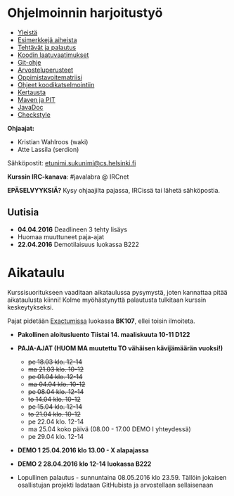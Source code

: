 # Ohjelmoinnin harjoitustyö
* [Yleistä](ohjeet/Yleistä.md)
* [Esimerkkejä aiheista](ohjeet/Esimerkkejä-aiheista.md)
* [Tehtävät ja palautus](ohjeet/Tehtävät-ja-palautus.md)
* [Koodin laatuvaatimukset](ohjeet/Koodin-laatuvaatimukset.md)
* [Git-ohje](ohjeet/Git-ohje.md)
* [Arvosteluperusteet](ohjeet/Arvosteluperusteet.md)
* [Oppimistavoitematriisi](http://www.cs.helsinki.fi/courses/58160/matriisi)
* [Ohjeet koodikatselmointiin](ohjeet/Koodikatselmointi.md)
* [Kertausta](ohjeet/Kertausta.md)
* [Maven ja PIT](ohjeet/Maven-ja-PIT.md)
* [JavaDoc](ohjeet/JavaDoc.md)
* [Checkstyle](ohjeet/Checkstyle.md)

**Ohjaajat:**
* Kristian Wahlroos (waki)
* Atte Lassila (serdion)

Sähköpostit: etunimi.sukunimi@cs.helsinki.fi

**Kurssin IRC-kanava**:
\#javalabra @ IRCnet

**EPÄSELVYYKSIÄ?** Kysy ohjaajilta pajassa, IRCissä tai lähetä sähköpostia.

## Uutisia
* **04.04.2016** Deadlineen 3 tehty lisäys
* Huomaa muuttuneet paja-ajat
* **22.04.2016** Demotilaisuus luokassa B222

# Aikataulu

Kurssisuoritukseen vaaditaan aikataulussa pysymystä, joten kannattaa pitää aikataulusta kiinni! Kolme myöhästynyttä palautusta tulkitaan kurssin keskeytykseksi.

Pajat pidetään [Exactumissa](http://www.helsinki.fi/teknos/opetustilat/kumpula/gh2b/default.htm) luokassa **BK107**, ellei toisin ilmoiteta.

* **Pakollinen aloitusluento Tiistai 14. maaliskuuta 10-11 D122**
* **PAJA-AJAT (HUOM MA muutettu TO vähäisen kävijämäärän vuoksi!)**
  * ~~pe 18.03 klo. 12-14~~
  * ~~ma 21.03 klo. 10-12~~ 
  * ~~pe 01.04 klo. 12-14~~
  * ~~ma 04.04 klo. 10-12~~
  * ~~pe 08.04 klo. 12-14~~
  * ~~to 14.04 klo. 10-12~~
  * ~~pe 15.04 klo. 12-14~~
  * ~~to 21.04 klo. 10-12~~
  * pe 22.04 klo. 12-14
  * ma 25.04 koko päivä (08.00 - 17.00 DEMO I yhteydessä)
  * pe 29.04 klo. 12-14
* **DEMO 1 25.04.2016 klo 13.00 - X alapajassa**
* **DEMO 2 28.04.2016 klo 12-14 luokassa B222** 

* Lopullinen palautus - sunnuntaina 08.05.2016 klo 23.59. Tällöin jokaisen osallistujan projekti ladataan GitHubista ja arvostellaan sellaisenaan
